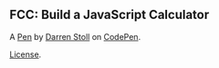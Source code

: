 FCC: Build a JavaScript Calculator
----------------------------------


A [Pen](https://codepen.io/dstollbyu/pen/dyoKYgx) by [Darren Stoll](https://codepen.io/dstollbyu) on [CodePen](https://codepen.io).

[License](https://codepen.io/dstollbyu/pen/dyoKYgx/license).